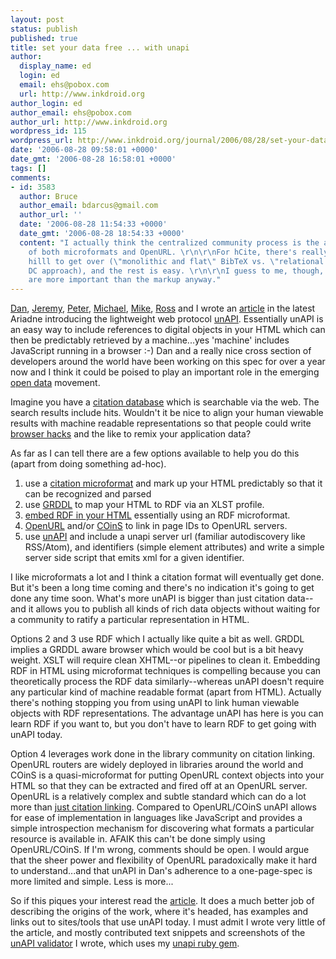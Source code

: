 ```yaml
---
layout: post
status: publish
published: true
title: set your data free ... with unapi
author:
  display_name: ed
  login: ed
  email: ehs@pobox.com
  url: http://www.inkdroid.org
author_login: ed
author_email: ehs@pobox.com
author_url: http://www.inkdroid.org
wordpress_id: 115
wordpress_url: http://www.inkdroid.org/journal/2006/08/28/set-your-data-free-with-unapi/
date: '2006-08-28 09:58:01 +0000'
date_gmt: '2006-08-28 16:58:01 +0000'
tags: []
comments:
- id: 3583
  author: Bruce
  author_email: bdarcus@gmail.com
  author_url: ''
  date: '2006-08-28 11:54:33 +0000'
  date_gmt: '2006-08-28 18:54:33 +0000'
  content: "I actually think the centralized community process is the achilles heal
    of both microformats and OpenURL. \r\n\r\nFor hCite, there's really just one semi-large
    hilll to get over (\"monolithic and flat\" BibTeX vs. \"relational component-based\"
    DC approach), and the rest is easy. \r\n\r\nI guess to me, though, the identifiers
    are more important than the markup anyway."
---
```

<p><a href="http://www.onebiglibrary.net/">Dan</a>, <a href="http://digitallibrarian.org/">Jeremy</a>, <a href="http://www.wallandbinkley.com/quaedam/">Peter</a>, <a href="http://purl.org/net/leftwing/blog">Michael</a>, <a href="http://web.archive.org/web/20130502121736/http://open-ils.org/blog/">Mike</a>, <a href="http://dilettantes.code4lib.org/">Ross</a> and I wrote an <a href="http://www.ariadne.ac.uk/issue48/chudnov-et-al/">article</a> in the latest Ariadne introducing the lightweight web protocol <a href="http://unapi.info">unAPI</a>. Essentially unAPI is an easy way to include references to digital objects in your HTML which can then be predictably retrieved by a machine...yes 'machine' includes JavaScript running in a browser :-) Dan and a really nice cross section of developers around the world have been working on this spec for over a year now and I think it could be poised to play an important role in the emerging <a href="http://www.tbray.org/ongoing/When/200x/2006/07/28/Open-Data">open data</a> movement.</p>
<p>Imagine you have a <a href="http://canarydatabase.org/" hover="for example dan's :)">citation database</a> which is searchable via the web. The search results include hits. Wouldn't it be nice to align your human viewable results with machine readable representations so that people could write <a href="http://www.liveclipboard.org">browser hacks</a> and the like to remix your application data?</p>
<p>As far as I can tell there are a few options available to help you do this (apart from doing something ad-hoc).</p>
<ol>
<li>use a <a href="http://microformats.org/wiki/citation">citation microformat</a> and mark up your HTML predictably so that it can be recognized and parsed</li>
<li>use <a href="http://www.w3.org/2004/01/rdxh/spec">GRDDL</a> to map your HTML to RDF via an XLST profile.</li>
<li><a href="http://research.talis.com/2005/erdf/wiki/Main/RdfInHtml">embed RDF in your HTML</a> essentially using an RDF microformat.</li>
<li><a href="http://en.wikipedia.org/wiki/OpenURL">OpenURL</a> and/or <a href="http://ocoins.info/">COinS</a> to link in page IDs to OpenURL servers.</li>
<li>use <a href="http://unapi.info">unAPI</a> and include a unapi server url (familiar autodiscovery like RSS/Atom), and identifiers (simple element attributes) and write a simple server side script that emits xml for a given identifier.</li>
</ol>
<p>I like microformats a lot and I think a citation format will eventually get done. But it's been a long time coming and there's no indication it's going to get done any time soon. What's more unAPI is bigger than just citation data--and it allows you to publish all kinds of rich data objects without waiting for a community to ratify a particular representation in HTML.</p>
<p>Options 2 and 3 use RDF which I actually like quite a bit as well. GRDDL implies a GRDDL aware browser which would be cool but is a bit heavy weight. XSLT will require clean XHTML--or pipelines to clean it. Embedding RDF in HTML using microformat techniques is compelling because you can theoretically process the RDF data similarly--whereas unAPI doesn't require any particular kind of machine readable format (apart from HTML). Actually there's nothing stopping you from using unAPI to link human viewable objects with RDF representations. The advantage unAPI has here is you can learn RDF if you want to, but you don't have to learn RDF to get going with unAPI today.</p>
<p>Option 4 leverages work done in the library community on citation linking. OpenURL routers are widely deployed in libraries around the world and COinS is a quasi-microformat for putting OpenURL context objects into your HTML so that they can be extracted and fired off at an OpenURL server. OpenURL is a relatively complex and subtle standard which can do a lot more than <a href="http://q6.oclc.org/">just citation linking</a>. Compared to OpenURL/COinS unAPI allows for ease of implementation in languages like JavaScript and provides a simple introspection mechanism for discovering what formats a particular resource is available in. AFAIK this can't be done simply using OpenURL/COinS. If I'm wrong, comments should be open. I would argue that the sheer power and flexibility of OpenURL paradoxically make it hard to understand...and that unAPI in Dan's adherence to a one-page-spec is more limited and simple. Less is more...</p>
<p>So if this piques your interest read the <a href="http://www.ariadne.ac.uk/issue48/chudnov-et-al/">article</a>. It does a much better job of describing the origins of the work, where it's headed, has examples and links out to sites/tools that use unAPI today.  I must admit I wrote very little of the article, and mostly contributed text snippets and screenshots of the <a href="http://validator.unapi.info">unAPI validator</a> I wrote, which uses my <a href="http://www.textualize.com/unapi">unapi ruby gem</a>.</p>
